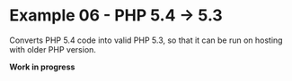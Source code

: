 # Example 06 - PHP 5.4 -> 5.3

Converts PHP 5.4 code into valid PHP 5.3, so that it can be run on hosting with older PHP version.

**Work in progress**
